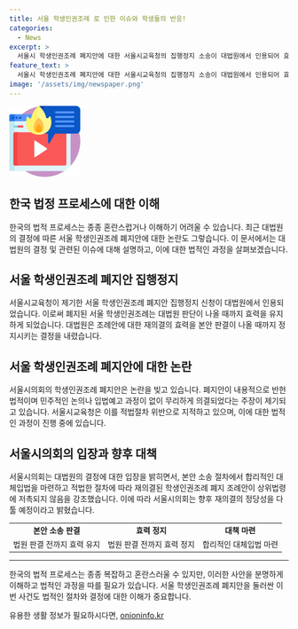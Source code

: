 ```yaml
---
title: 서울 학생인권조례 로 인한 이슈와 학생들의 반응!
categories:
  - News
excerpt: >
  서울시 학생인권조례 폐지안에 대한 서울시교육청의 집행정지 소송이 대법원에서 인용되어 효력이 유지되게 되었다. 이에 서울시교육청은 대법원 판결 전까지 학생인권조례의 효력이 재개됨에 따라 설명했다. 서울시의회는 이에 반발하여 재의결의 정당성을 다툴 예정이며, 서울시교육청은 폐지안이 적법절차를 위반하고 학생들의 인권 보호를 위협한다고 주장했다. 대법원의 본안 판결을 기다리며 상당한 논란이 예상된다.
feature_text: >
  서울시 학생인권조례 폐지안에 대한 서울시교육청의 집행정지 소송이 대법원에서 인용되어 효력이 유지되게 되었다. 이에 서울시교육청은 대법원 판결 전까지 학생인권조례의 효력이 재개됨에 따라 설명했다. 서울시의회는 이에 반발하여 재의결의 정당성을 다툴 예정이며, 서울시교육청은 폐지안이 적법절차를 위반하고 학생들의 인권 보호를 위협한다고 주장했다. 대법원의 본안 판결을 기다리며 상당한 논란이 예상된다.
image: '/assets/img/newspaper.png'
---
```


<p><img src="/assets/img/news.png" alt="rentncar 속보" /></p>

<h2 data-ke-size="size26">한국 법정 프로세스에 대한 이해</h2>

<p data-ke-size="size16">한국의 법적 프로세스는 종종 혼란스럽거나 이해하기 어려울 수 있습니다. 최근 대법원의 결정에 따른 서울 학생인권조례 폐지안에 대한 논란도 그렇습니다. 이 문서에서는 대법원의 결정 및 관련된 이슈에 대해 설명하고, 이에 대한 법적인 과정을 살펴보겠습니다.</p>

<h2 data-ke-size="size26">서울 학생인권조례 폐지안 집행정지</h2>

<p data-ke-size="size16">서울시교육청이 제기한 서울 학생인권조례 폐지안 집행정지 신청이 대법원에서 인용되었습니다. 이로써 폐지된 서울 학생인권조례는 대법원 판단이 나올 때까지 효력을 유지하게 되었습니다. 대법원은 조례안에 대한 재의결의 효력을 본안 판결이 나올 때까지 정지시키는 결정을 내렸습니다.</p>

<h2 data-ke-size="size26">서울 학생인권조례 폐지안에 대한 논란</h2>

<p data-ke-size="size16">서울시의회의 학생인권조례 폐지안은 논란을 빚고 있습니다. 폐지안이 내용적으로 반헌법적이며 민주적인 논의나 입법예고 과정이 없이 무리하게 의결되었다는 주장이 제기되고 있습니다. 서울시교육청은 이를 적법절차 위반으로 지적하고 있으며, 이에 대한 법적인 과정이 진행 중에 있습니다.</p>

<h2 data-ke-size="size26">서울시의회의 입장과 향후 대책</h2>

<p data-ke-size="size16">서울시의회는 대법원의 결정에 대한 입장을 밝히면서, 본안 소송 절차에서 합리적인 대체입법을 마련하고 적법한 절차에 따라 재의결된 학생인권조례 폐지 조례안이 상위법령에 저촉되지 않음을 강조했습니다. 이에 따라 서울시의회는 향후 재의결의 정당성을 다툴 예정이라고 밝혔습니다.</p>

<table>
  <tr>
    <td style="text-align: center; height: 17px;"><b>본안 소송 판결</b></td>
    <td style="text-align: center; height: 17px;"><b>효력 정지</b></td>
    <td style="text-align: center; height: 17px;"><b>대책 마련</b></td>
  </tr>
  <tr>
    <td style="text-align: center;">법원 판결 전까지 효력 유지</td>
    <td style="text-align: center;">법원 판결 전까지 효력 정지</td>
    <td style="text-align: center;">합리적인 대체입법 마련</td>
  </tr>
</table>

<hr>

<p data-ke-size="size16">한국의 법적 프로세스는 종종 복잡하고 혼란스러울 수 있지만, 이러한 사안을 분명하게 이해하고 법적인 과정을 따를 필요가 있습니다. 서울 학생인권조례 폐지안을 둘러싼 이번 사건도 법적인 절차와 결정에 대한 이해가 중요합니다.</p>
유용한 생활 정보가 필요하시다면, <a href="https://onioninfo.kr" rel="dofollow">onioninfo.kr</a>


